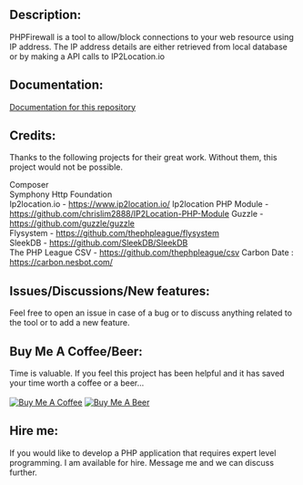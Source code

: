 <h2>Description:</h2>
PHPFirewall is a tool to allow/block connections to your web resource using IP address. The IP address details are either retrieved from local database or by making a API calls to IP2Location.io

<h2>Documentation:</h2>

[Documentation for this repository](https://github.com/oyeaussie/PHPFirewall/wiki/1.-Description)

<h2>Credits:</h2>
Thanks to the following projects for their great work. Without them, this project would not be possible.<br>

Composer<br>
Symphony Http Foundation<br>
Ip2location.io - https://www.ip2location.io/
Ip2location PHP Module - https://github.com/chrislim2888/IP2Location-PHP-Module
Guzzle - https://github.com/guzzle/guzzle<br>
Flysystem - https://github.com/thephpleague/flysystem<br>
SleekDB - https://github.com/SleekDB/SleekDB<br>
The PHP League CSV - https://github.com/thephpleague/csv
Carbon Date : https://carbon.nesbot.com/

<h2>Issues/Discussions/New features:</h2>
Feel free to open an issue in case of a bug or to discuss anything related to the tool or to add a new feature.

<h2>Buy Me A Coffee/Beer:</h2>
Time is valuable. If you feel this project has been helpful and it has saved your time worth a coffee or a beer...<br><br>
<a href="https://www.buymeacoffee.com/oyeaussie" target="_blank"><img src="https://github.com/oyeaussie/assets/blob/main/buymecoffee.jpg" alt="Buy Me A Coffee"></a>
<a href="https://github.com/sponsors/oyeaussie?frequency=one-time&sponsor=oyeaussie&amount=10" target="_blank"><img src="https://github.com/oyeaussie/assets/blob/main/buymebeer.jpg" alt="Buy Me A Beer"></a>

<h2>Hire me:</h2>
If you would like to develop a PHP application that requires expert level programming. I am available for hire. Message me and we can discuss further.